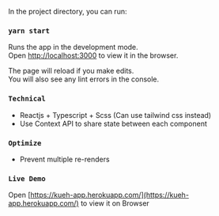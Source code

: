 In the project directory, you can run:

### `yarn start`

Runs the app in the development mode.\
Open [http://localhost:3000](http://localhost:3000) to view it in the browser.

The page will reload if you make edits.\
You will also see any lint errors in the console.

### `Technical`

- Reactjs + Typescript + Scss (Can use tailwind css instead)
- Use Context API to share state between each component

### `Optimize`

- Prevent multiple re-renders

### `Live Demo`

Open [https://kueh-app.herokuapp.com/](https://kueh-app.herokuapp.com/) to view it on Browser

